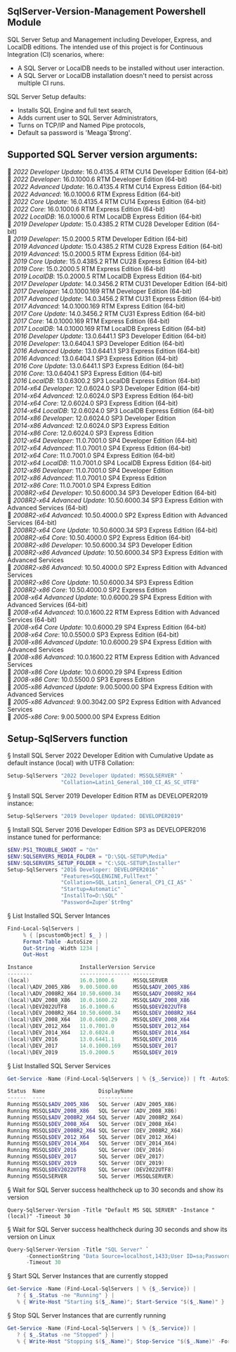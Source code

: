 ## SqlServer-Version-Management Powershell Module
SQL Server Setup and Management including Developer, Express, and LocalDB editions.
The intended use of this project is for Continuous Integration (CI) scenarios, where:
- A SQL Server or LocalDB needs to be installed without user interaction.
- A SQL Server or LocalDB installation doesn't need to persist across multiple CI runs.

SQL Server Setup defaults:
- Installs SQL Engine and full text search,
- Adds current user to SQL Server Administrators, 
- Turns on TCP/IP and Named Pipe protocols,
- Default sa password is 'Meaga`$trong'.

## Supported SQL Server version arguments:
&#x1F31F; _2022 Developer Update_: 16.0.4135.4 RTM CU14 Developer Edition (64-bit)<br/>
&#x1F31F; _2022 Developer_: 16.0.1000.6 RTM Developer Edition (64-bit)<br/>
&#x1F31F; _2022 Advanced Update_: 16.0.4135.4 RTM CU14 Express Edition (64-bit)<br/>
&#x1F31F; _2022 Advanced_: 16.0.1000.6 RTM Express Edition (64-bit)<br/>
&#x1F31F; _2022 Core Update_: 16.0.4135.4 RTM CU14 Express Edition (64-bit)<br/>
&#x1F31F; _2022 Core_: 16.0.1000.6 RTM Express Edition (64-bit)<br/>
&#x1F31F; _2022 LocalDB_: 16.0.1000.6 RTM LocalDB Express Edition (64-bit)<br/>
&#x1F31F; _2019 Developer Update_: 15.0.4385.2 RTM CU28 Developer Edition (64-bit)<br/>
&#x1F31F; _2019 Developer_: 15.0.2000.5 RTM Developer Edition (64-bit)<br/>
&#x1F31F; _2019 Advanced Update_: 15.0.4385.2 RTM CU28 Express Edition (64-bit)<br/>
&#x1F31F; _2019 Advanced_: 15.0.2000.5 RTM Express Edition (64-bit)<br/>
&#x1F31F; _2019 Core Update_: 15.0.4385.2 RTM CU28 Express Edition (64-bit)<br/>
&#x1F31F; _2019 Core_: 15.0.2000.5 RTM Express Edition (64-bit)<br/>
&#x1F31F; _2019 LocalDB_: 15.0.2000.5 RTM LocalDB Express Edition (64-bit)<br/>
&#x1F31F; _2017 Developer Update_: 14.0.3456.2 RTM CU31 Developer Edition (64-bit)<br/>
&#x1F31F; _2017 Developer_: 14.0.1000.169 RTM Developer Edition (64-bit)<br/>
&#x1F31F; _2017 Advanced Update_: 14.0.3456.2 RTM CU31 Express Edition (64-bit)<br/>
&#x1F31F; _2017 Advanced_: 14.0.1000.169 RTM Express Edition (64-bit)<br/>
&#x1F31F; _2017 Core Update_: 14.0.3456.2 RTM CU31 Express Edition (64-bit)<br/>
&#x1F31F; _2017 Core_: 14.0.1000.169 RTM Express Edition (64-bit)<br/>
&#x1F31F; _2017 LocalDB_: 14.0.1000.169 RTM LocalDB Express Edition (64-bit)<br/>
&#x1F31F; _2016 Developer Update_: 13.0.6441.1 SP3 Developer Edition (64-bit)<br/>
&#x1F31F; _2016 Developer_: 13.0.6404.1 SP3 Developer Edition (64-bit)<br/>
&#x1F31F; _2016 Advanced Update_: 13.0.6441.1 SP3 Express Edition (64-bit)<br/>
&#x1F31F; _2016 Advanced_: 13.0.6404.1 SP3 Express Edition (64-bit)<br/>
&#x1F31F; _2016 Core Update_: 13.0.6441.1 SP3 Express Edition (64-bit)<br/>
&#x1F31F; _2016 Core_: 13.0.6404.1 SP3 Express Edition (64-bit)<br/>
&#x1F31F; _2016 LocalDB_: 13.0.6300.2 SP3 LocalDB Express Edition (64-bit)<br/>
&#x1F31F; _2014-x64 Developer_: 12.0.6024.0 SP3 Developer Edition (64-bit)<br/>
&#x1F31F; _2014-x64 Advanced_: 12.0.6024.0 SP3 Express Edition (64-bit)<br/>
&#x1F31F; _2014-x64 Core_: 12.0.6024.0 SP3 Express Edition (64-bit)<br/>
&#x1F31F; _2014-x64 LocalDB_: 12.0.6024.0 SP3 LocalDB Express Edition (64-bit)<br/>
&#x1F31F; _2014-x86 Developer_: 12.0.6024.0 SP3 Developer Edition<br/>
&#x1F31F; _2014-x86 Advanced_: 12.0.6024.0 SP3 Express Edition<br/>
&#x1F31F; _2014-x86 Core_: 12.0.6024.0 SP3 Express Edition<br/>
&#x1F31F; _2012-x64 Developer_: 11.0.7001.0 SP4 Developer Edition (64-bit)<br/>
&#x1F31F; _2012-x64 Advanced_: 11.0.7001.0 SP4 Express Edition (64-bit)<br/>
&#x1F31F; _2012-x64 Core_: 11.0.7001.0 SP4 Express Edition (64-bit)<br/>
&#x1F31F; _2012-x64 LocalDB_: 11.0.7001.0 SP4 LocalDB Express Edition (64-bit)<br/>
&#x1F31F; _2012-x86 Developer_: 11.0.7001.0 SP4 Developer Edition<br/>
&#x1F31F; _2012-x86 Advanced_: 11.0.7001.0 SP4 Express Edition<br/>
&#x1F31F; _2012-x86 Core_: 11.0.7001.0 SP4 Express Edition<br/>
&#x1F31F; _2008R2-x64 Developer_: 10.50.6000.34 SP3 Developer Edition (64-bit)<br/>
&#x1F31F; _2008R2-x64 Advanced Update_: 10.50.6000.34 SP3 Express Edition with Advanced Services (64-bit)<br/>
&#x1F31F; _2008R2-x64 Advanced_: 10.50.4000.0 SP2 Express Edition with Advanced Services (64-bit)<br/>
&#x1F31F; _2008R2-x64 Core Update_: 10.50.6000.34 SP3 Express Edition (64-bit)<br/>
&#x1F31F; _2008R2-x64 Core_: 10.50.4000.0 SP2 Express Edition (64-bit)<br/>
&#x1F31F; _2008R2-x86 Developer_: 10.50.6000.34 SP3 Developer Edition<br/>
&#x1F31F; _2008R2-x86 Advanced Update_: 10.50.6000.34 SP3 Express Edition with Advanced Services<br/>
&#x1F31F; _2008R2-x86 Advanced_: 10.50.4000.0 SP2 Express Edition with Advanced Services<br/>
&#x1F31F; _2008R2-x86 Core Update_: 10.50.6000.34 SP3 Express Edition<br/>
&#x1F31F; _2008R2-x86 Core_: 10.50.4000.0 SP2 Express Edition<br/>
&#x1F31F; _2008-x64 Advanced Update_: 10.0.6000.29 SP4 Express Edition with Advanced Services (64-bit)<br/>
&#x1F31F; _2008-x64 Advanced_: 10.0.1600.22 RTM Express Edition with Advanced Services (64-bit)<br/>
&#x1F31F; _2008-x64 Core Update_: 10.0.6000.29 SP4 Express Edition (64-bit)<br/>
&#x1F31F; _2008-x64 Core_: 10.0.5500.0 SP3 Express Edition (64-bit)<br/>
&#x1F31F; _2008-x86 Advanced Update_: 10.0.6000.29 SP4 Express Edition with Advanced Services<br/>
&#x1F31F; _2008-x86 Advanced_: 10.0.1600.22 RTM Express Edition with Advanced Services<br/>
&#x1F31F; _2008-x86 Core Update_: 10.0.6000.29 SP4 Express Edition<br/>
&#x1F31F; _2008-x86 Core_: 10.0.5500.0 SP3 Express Edition<br/>
&#x1F31F; _2005-x86 Advanced Update_: 9.00.5000.00 SP4 Express Edition with Advanced Services<br/>
&#x1F31F; _2005-x86 Advanced_: 9.00.3042.00 SP2 Express Edition with Advanced Services<br/>
&#x1F31F; _2005-x86 Core_: 9.00.5000.00 SP4 Express Edition<br/>


## Setup-SqlServers function
&#xA7; Install SQL Server 2022 Developer Edition with Cumulative Update as default instance (local) with UTF8 Collation:
```powershell
Setup-SqlServers "2022 Developer Updated: MSSQLSERVER" `
                 "Collation=Latin1_General_100_CI_AS_SC_UTF8"
```

&#xA7; Install SQL Server 2019 Developer Edition RTM as DEVELOPER2019 instance:
```powershell
Setup-SqlServers "2019 Developer Updated: DEVELOPER2019"
```

&#xA7; Install SQL Server 2016 Developer Edition SP3 as DEVELOPER2016 instance tuned for performance:
```powershell
$ENV:PS1_TROUBLE_SHOOT = "On"
$ENV:SQLSERVERS_MEDIA_FOLDER = "D:\SQL-SETUP\Media"
$ENV:SQLSERVERS_SETUP_FOLDER = "C:\SQL-SETUP\Installer"
Setup-SqlServers "2016 Developer: DEVELOPER2016" `
                 "Features=SQLENGINE,FullText" `
                 "Collation=SQL_Latin1_General_CP1_CI_AS" `
                 "Startup=Automatic" `
                 "InstallTo=D:\SQL" `
                 "Password=Zuper`$tr0ng" 
```

&#xA7; List Installed SQL Server Intances
```powershell
Find-Local-SqlServers | 
     % { [pscustomObject] $_ } | 
     Format-Table -AutoSize | 
     Out-String -Width 1234 | 
     Out-Host

Instance               InstallerVersion Service
--------               ---------------- -------
(local)                16.0.1000.6      MSSQLSERVER
(local)\ADV_2005_X86   9.00.5000.00     MSSQL$ADV_2005_X86
(local)\ADV_2008R2_X64 10.50.6000.34    MSSQL$ADV_2008R2_X64
(local)\ADV_2008_X86   10.0.1600.22     MSSQL$ADV_2008_X86
(local)\DEV2022UTF8    16.0.1000.6      MSSQL$DEV2022UTF8
(local)\DEV_2008R2_X64 10.50.6000.34    MSSQL$DEV_2008R2_X64
(local)\DEV_2008_X64   10.0.6000.29     MSSQL$DEV_2008_X64
(local)\DEV_2012_X64   11.0.7001.0      MSSQL$DEV_2012_X64
(local)\DEV_2014_X64   12.0.6024.0      MSSQL$DEV_2014_X64
(local)\DEV_2016       13.0.6441.1      MSSQL$DEV_2016
(local)\DEV_2017       14.0.1000.169    MSSQL$DEV_2017
(local)\DEV_2019       15.0.2000.5      MSSQL$DEV_2019
```

&#xA7; List Installed SQL Server Services
```powershell
Get-Service -Name (Find-Local-SqlServers | % {$_.Service}) | ft -AutoSize

Status  Name                 DisplayName
------  ----                 -----------
Running MSSQL$ADV_2005_X86   SQL Server (ADV_2005_X86)
Running MSSQL$ADV_2008_X86   SQL Server (ADV_2008_X86)
Running MSSQL$ADV_2008R2_X64 SQL Server (ADV_2008R2_X64)
Running MSSQL$DEV_2008_X64   SQL Server (DEV_2008_X64)
Running MSSQL$DEV_2008R2_X64 SQL Server (DEV_2008R2_X64)
Running MSSQL$DEV_2012_X64   SQL Server (DEV_2012_X64)
Running MSSQL$DEV_2014_X64   SQL Server (DEV_2014_X64)
Running MSSQL$DEV_2016       SQL Server (DEV_2016)
Running MSSQL$DEV_2017       SQL Server (DEV_2017)
Running MSSQL$DEV_2019       SQL Server (DEV_2019)
Running MSSQL$DEV2022UTF8    SQL Server (DEV2022UTF8)
Running MSSQLSERVER          SQL Server (MSSQLSERVER)

```

&#xA7; Wait for SQL Server success healthcheck up to 30 seconds and show its version
```
Query-SqlServer-Version -Title "Default MS SQL SERVER" -Instance "(local)" -Timeout 30
```

&#xA7; Wait for SQL Server success healthcheck during 30 seconds and show its version on Linux
```powershell
Query-SqlServer-Version -Title "SQL Server" `
      -ConnectionString "Data Source=localhost,1433;User ID=sa;Password=passw0rd!;Encrypt=False;" `
      -Timeout 30
```

&#xA7; Start SQL Server Instances that are currently stopped
```powershell
Get-Service -Name (Find-Local-SqlServers | % {$_.Service}) | 
   ? { $_.Status -ne "Running" } | 
   % { Write-Host "Starting $($_.Name)"; Start-Service "$($_.Name)" }

```

&#xA7; Stop SQL Server Instances that are currently running
```powershell
Get-Service -Name (Find-Local-SqlServers | % {$_.Service}) | 
   ? { $_.Status -ne "Stopped" } | 
   % { Write-Host "Stopping $($_.Name)"; Stop-Service "$($_.Name)" -Force }
```
